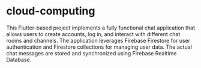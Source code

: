 # cloud-computing
This Flutter-based project implements a fully functional chat application that allows users to create accounts, log in, and interact with different chat rooms and channels. The application leverages Firebase Firestore for user authentication and Firestore collections for managing user data. The actual chat messages are stored and synchronized using Firebase Realtime Database.
